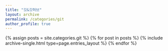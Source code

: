 ```yaml
---
title: "깃&깃허브"
layout: archive
permalink: /categories/git
author_profile: true
---
```


{% assign posts = site.categories.git %}
{% for post in posts %} {% include archive-single.html type=page.entries_layout %} {% endfor %}

